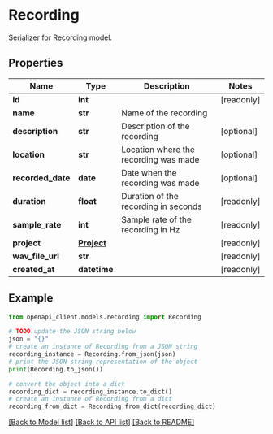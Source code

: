 # Recording

Serializer for Recording model.

## Properties

Name | Type | Description | Notes
------------ | ------------- | ------------- | -------------
**id** | **int** |  | [readonly] 
**name** | **str** | Name of the recording | 
**description** | **str** | Description of the recording | [optional] 
**location** | **str** | Location where the recording was made | [optional] 
**recorded_date** | **date** | Date when the recording was made | [optional] 
**duration** | **float** | Duration of the recording in seconds | [readonly] 
**sample_rate** | **int** | Sample rate of the recording in Hz | [readonly] 
**project** | [**Project**](Project.md) |  | [readonly] 
**wav_file_url** | **str** |  | [readonly] 
**created_at** | **datetime** |  | [readonly] 

## Example

```python
from openapi_client.models.recording import Recording

# TODO update the JSON string below
json = "{}"
# create an instance of Recording from a JSON string
recording_instance = Recording.from_json(json)
# print the JSON string representation of the object
print(Recording.to_json())

# convert the object into a dict
recording_dict = recording_instance.to_dict()
# create an instance of Recording from a dict
recording_from_dict = Recording.from_dict(recording_dict)
```
[[Back to Model list]](../README.md#documentation-for-models) [[Back to API list]](../README.md#documentation-for-api-endpoints) [[Back to README]](../README.md)


